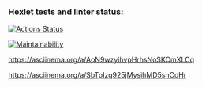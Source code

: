 ### Hexlet tests and linter status:
[![Actions Status](https://github.com/JulyNozuu/qa-auto-engineer-javascript-project-44/actions/workflows/hexlet-check.yml/badge.svg)](https://github.com/JulyNozuu/qa-auto-engineer-javascript-project-44/actions)

[![Maintainability](https://api.codeclimate.com/v1/badges/d6b423fc86b416cb70ca/maintainability)](https://codeclimate.com/github/JulyNozuu/qa-auto-engineer-javascript-project-44/maintainability)

https://asciinema.org/a/AoN9wzyihvpHrhsNoSKCmXLCq

https://asciinema.org/a/SbTpIzq925jMysihMD5snCoHr
